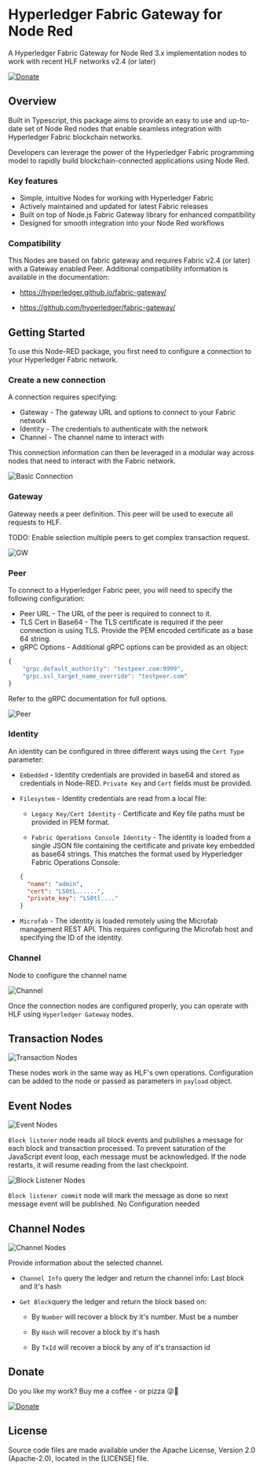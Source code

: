 # Hyperledger Fabric Gateway for Node Red 

A Hyperledger Fabric Gateway for Node Red 3.x implementation nodes to work with recent HLF networks v2.4 (or later)

[![Donate][donation-badge]](https://www.buymeacoffee.com/siglesiasg)

[donation-badge]: https://img.shields.io/badge/Buy%20me%20a%20pizza-%23d32f2f?logo=buy-me-a-coffee&style=flat&logoColor=white

## Overview

Built in Typescript, this package aims to provide an easy to use and up-to-date set of Node Red nodes that enable seamless integration with Hyperledger Fabric blockchain networks.

Developers can leverage the power of the Hyperledger Fabric programming model to rapidly build blockchain-connected applications using Node Red.

### Key features

 - Simple, intuitive Nodes for working with Hyperledger Fabric
 - Actively maintained and updated for latest Fabric releases
 - Built on top of Node.js Fabric Gateway library for enhanced compatibility
 - Designed for smooth integration into your Node Red workflows

### Compatibility

This Nodes are based on fabric gateway and requires Fabric v2.4 (or later) with a Gateway enabled Peer. Additional compatibility information is available in the documentation:

- https://hyperledger.github.io/fabric-gateway/

- https://github.com/hyperledger/fabric-gateway/

## Getting Started

To use this Node-RED package, you first need to configure a connection to your Hyperledger Fabric network.

### Create a new connection

A connection requires specifying:
 - Gateway - The gateway URL and options to connect to your Fabric network
 - Identity - The credentials to authenticate with the network
 - Channel - The channel name to interact with

This connection information can then be leveraged in a modular way across nodes that need to interact with the Fabric network.

![Basic Connection][connection1]

[connection1]: ./readme-assets/connection1.png

### Gateway

Gateway needs a peer definition. This peer will be used to execute all requests to HLF.

TODO: Enable selection multiple peers to get complex transaction request.


![GW][connection-gw]

[connection-gw]: ./readme-assets/connection-gw.png

### Peer

To connect to a Hyperledger Fabric peer, you will need to specify the following configuration:

 - Peer URL - The URL of the peer is required to connect to it. 
 - TLS Cert in Base64 - The TLS certificate is required if the peer connection is using TLS. Provide the PEM encoded certificate as a base 64 string. 
 - gRPC Options - Additional gRPC options can be provided as an object:

```js
{
    "grpc.default_authority": "testpeer.com:9999",
    "grpc.ssl_target_name_override": "testpeer.com"
}
```

Refer to the gRPC documentation for full options.

![Peer][connection-peer]

[connection-peer]: ./readme-assets/connection-peer.png

### Identity

An identity can be configured in three different ways using the `Cert Type` parameter:

- `Embedded` - Identity credentials are provided in base64 and stored as credentials in Node-RED. `Private Key` and `Cert` fields must be provided.

- `Filesystem` - Identity credentials are read from a local file:

    - `Legacy Key/Cert Identity` - Certificate and Key file paths must be provided in PEM format.
    
    - `Fabric Operations Console Identity` - The identity is loaded from a single JSON file containing the certificate and private key embedded as base64 strings. This matches the format used by Hyperledger Fabric Operations Console:

    ```json 
    {
      "name": "admin",  
      "cert": "LS0tL......",
      "private_key": "LS0tl...."
    }
    ```

- `Microfab` - The identity is loaded remotely using the Microfab management REST API. This requires configuring the Microfab host and specifying the ID of the identity.

### Channel

Node to configure the channel name

![Channel][connection-channel]

[connection-channel]: ./readme-assets/connection-channel.png

Once the connection nodes are configured properly, you can operate with HLF using `Hyperledger Gateway` nodes.

## Transaction Nodes

![Transaction Nodes][transaction-nodes]

[transaction-nodes]: ./readme-assets/transaction-nodes.png

These nodes work in the same way as HLF's own operations. Configuration can be added to the node or passed as parameters in `payload` object. 

## Event Nodes

![Event Nodes][event-nodes]

[event-nodes]: ./readme-assets/event-nodes.png

`Block listener` node reads all block events and publishes a message for each block and transaction processed. To prevent saturation of the JavaScript event loop, each message must be acknowledged. If the node restarts, it will resume reading from the last checkpoint.

![Block Listener Nodes][event-config]

[event-config]: ./readme-assets/event-config.png

`Block listener commit` node will mark the message as done so next message event will be published. No Configuration needed

## Channel Nodes

![Channel Nodes][channel-nodes]

[channel-nodes]: ./readme-assets/channel-nodes.png

Provide information about the selected channel.

  - `Channel Info` query the ledger and return the channel info: Last block and it's hash

  - `Get Block`query the ledger and return the block based on:

    - By `Number` will recover a block by it's number. Must be a number

    - By `Hash` will recover a block by it's hash

    - By `TxId` will recover a block by any of it's transaction id

## Donate
Do you like my work? Buy me a coffee - or pizza 😜🍕

[![Donate][donation-badge-2]](https://www.buymeacoffee.com/siglesiasg)

[donation-badge-2]: ./readme-assets/bmc_qr.png

## License <a name="license"></a>
Source code files are made available under the Apache License, Version 2.0 (Apache-2.0), located in the [LICENSE] file.
